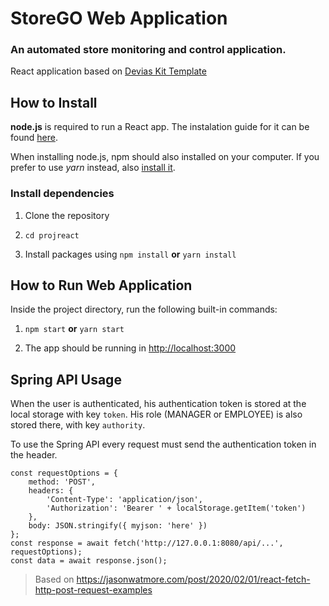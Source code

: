 # StoreGO Web Application

### An automated store monitoring and control application.

React application based on [Devias Kit Template](https://material-ui.com/store/items/devias-kit/)




## How to Install  

**node.js** is required to run a React app. The instalation guide for it can be found [here](https://nodejs.org/en/).

  When installing node.js, npm should also installed on your computer. If you prefer to use *yarn* instead, also [install it](https://classic.yarnpkg.com/en/docs/install/).

  

### Install dependencies

1. Clone the repository

2. ```cd projreact```

3. Install packages using ```npm install``` **or** ```yarn install```

  

## How to Run Web Application

Inside the project directory, run the following built-in commands:

1. ```npm start``` **or** ```yarn start```

2. The app should be running in [http://localhost:3000](http://localhost:3000) 



## Spring API Usage

When the user is authenticated, his authentication token is stored at the local storage with key `token`. His role (MANAGER or EMPLOYEE) is also stored there, with key `authority`. 

To use the Spring API every request must send the authentication token in the header.  

```react
const requestOptions = {
    method: 'POST',
    headers: { 
        'Content-Type': 'application/json',
        'Authorization': 'Bearer ' + localStorage.getItem('token')
    },
    body: JSON.stringify({ myjson: 'here' })
};
const response = await fetch('http://127.0.0.1:8080/api/...', requestOptions);
const data = await response.json();
```

> Based on https://jasonwatmore.com/post/2020/02/01/react-fetch-http-post-request-examples